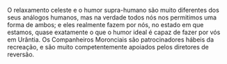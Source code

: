 ﻿O relaxamento celeste e o humor supra-humano são muito diferentes dos seus análogos humanos, mas na verdade todos nós nos permitimos uma forma de ambos; e eles realmente fazem por nós, no estado em que estamos, quase exatamente o que o humor ideal é capaz de fazer por vós em Urântia. Os Companheiros Moronciais são patrocinadores hábeis da recreação, e são muito  competentemente apoiados pelos diretores de reversão.<br /><br /><br />